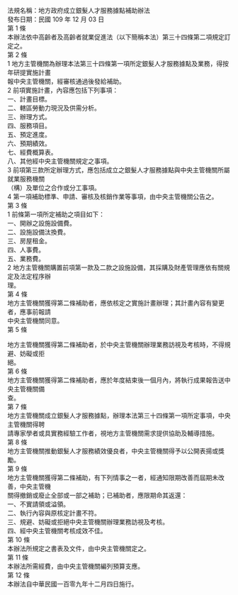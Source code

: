 法規名稱：地方政府成立銀髮人才服務據點補助辦法  
發布日期：民國 109 年 12 月 03 日  
第 1 條  
本辦法依中高齡者及高齡者就業促進法（以下簡稱本法）第三十四條第二項規定訂定之。  
第 2 條  
1 地方主管機關為辦理本法第三十四條第一項所定銀髮人才服務據點及業務，得按年研提實施計畫  
報中央主管機關，經審核通過後發給補助。  
2 前項實施計畫，內容應包括下列事項：  
一、計畫目標。  
二、轄區勞動力現況及供需分析。  
三、辦理方式。  
四、服務項目。  
五、預定進度。  
六、預期績效。  
七、經費概算表。  
八、其他經中央主管機關規定之事項。  
3 前項第三款所定辦理方式，應包括成立之銀髮人才服務據點與中央主管機關所屬就業服務機關  
（構）及單位之合作或分工事項。  
4 第一項補助標準、申請、審核及核銷作業等事項，由中央主管機關公告之。  
第 3 條  
1 前條第一項所定補助之項目如下：  
一、開辦之設施設備費。  
二、設施設備汰換費。  
三、房屋租金。  
四、人事費。  
五、業務費。  
2 地方主管機關購置前項第一款及二款之設施設備，其採購及財產管理應依有關規定及法定程序辦  
理。  
第 4 條  
地方主管機關獲得第二條補助者，應依核定之實施計畫辦理；其計畫內容有變更者，應事前報請  
中央主管機關同意。  
第 5 條  


地方主管機關獲得第二條補助者，於中央主管機關辦理業務訪視及考核時，不得規避、妨礙或拒  
絕。  
第 6 條  
地方主管機關獲得第二條補助者，應於年度結束後一個月內，將執行成果報告送中央主管機關備  
查。  
第 7 條  
地方主管機關成立銀髮人才服務據點，辦理本法第三十四條第一項所定事項，中央主管機關得聘  
請專家學者或具實務經驗工作者，視地方主管機關需求提供協助及輔導措施。  
第 8 條  
地方主管機關推動銀髮人才服務績效優良者，中央主管機關得予以公開表揚或獎勵。  
第 9 條  
地方主管機關獲得第二條補助，有下列情事之一者，經通知限期改善而屆期未改善，中央主管機  
關得撤銷或廢止全部或一部之補助；已補助者，應限期命其返還：  
一、不實請領或溢領。  
二、執行內容與原核定計畫不符。  
三、規避、妨礙或拒絕中央主管機關辦理業務訪視及考核。  
四、經中央主管機關考核成效不佳。  
第 10 條  
本辦法所規定之書表及文件，由中央主管機關定之。  
第 11 條  
本辦法所需經費，由中央主管機關編列預算支應。  
第 12 條  
本辦法自中華民國一百零九年十二月四日施行。  


